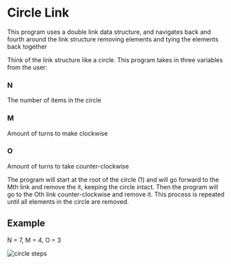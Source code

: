 # Circle Link

This program uses a double link data structure, and navigates back and fourth around the link structure removing elements and tying the elements back together

Think of the link structure like a circle. This program takes in three variables from the user:

### N
The number of items in the circle

### M
Amount of turns to make clockwise

### O
Amount of turns to take counter-clockwise

The program will start at the root of the circle (1) and will go forward to the Mth link and remove the it, keeping the circle intact. Then the program will go to the Oth link counter-clockwise and remove it. This process is repeated until all elements in the circle are removed.

## Example
N = 7, M = 4, O = 3

![circle steps](https://i.imgur.com/XM9DY9g.png)